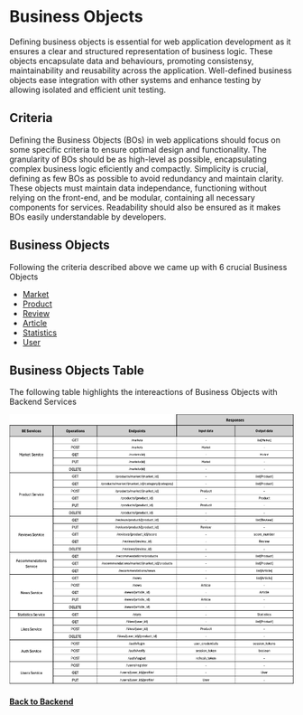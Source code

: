# Business Objects

Defining business objects is essential for web application development as it ensures a clear and structured representation of business logic. These objects encapsulate data and behaviours, promoting consistensy, maintainability and reusability across the application. Well-defined business objects ease integration with other systems and enhance testing by allowing isolated and efficient unit testing.

## Criteria

Defining the Business Objects (BOs) in web applications should focus on some specific criteria to ensure optimal design and functionality. The granularity of BOs should be as high-level as possible, encapsulating complex business logic eficiently and compactly. Simplicity is crucial, defining as few BOs as possible to avoid redundancy and maintain clarity. These objects must maintain data independance, functioning without relying on the front-end, and be modular, containing all necessary components for services. Readability should also be ensured as it makes BOs easily understandable by developers. 

## Business Objects 
Following the criteria described above we came up with 6 crucial Business Objects

- [Market](MarketBO.md)
- [Product](ProductBO.md)
- [Review](ReviewBO.md)
- [Article](ArticleBO.md)
- [Statistics](StatisticsBO.md)
- [User](UserBO.md)

## Business Objects Table

The following table highlights the intereactions of Business Objects with Backend Services

<p>
<img src="./assets/FullTableBOs.png" alt="Full BOs Table" />
<p\>

#### [Back to Backend](../README.md)